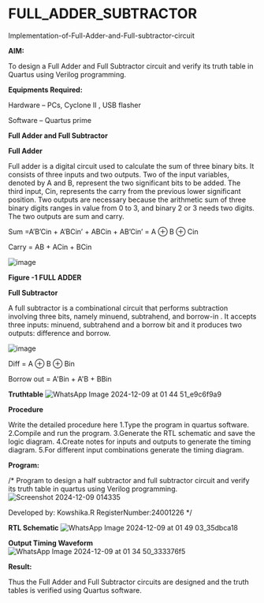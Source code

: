 # FULL_ADDER_SUBTRACTOR

Implementation-of-Full-Adder-and-Full-subtractor-circuit

**AIM:**

To design a Full Adder and Full Subtractor circuit and verify its truth table in Quartus using Verilog programming.

**Equipments Required:**

Hardware – PCs, Cyclone II , USB flasher

Software – Quartus prime

**Full Adder and Full Subtractor**

**Full Adder**

Full adder is a digital circuit used to calculate the sum of three binary bits. It consists of three inputs and two outputs. Two of the input variables, denoted by A and B, represent the two significant bits to be added. The third input, Cin, represents the carry from the previous lower significant position. Two outputs are necessary because the arithmetic sum of three binary digits ranges in value from 0 to 3, and binary 2 or 3 needs two digits. The two outputs are sum and carry.

Sum =A’B’Cin + A’BCin’ + ABCin + AB’Cin’ = A ⊕ B ⊕ Cin 

Carry = AB + ACin + BCin

![image](https://github.com/naavaneetha/FULL_ADDER_SUBTRACTOR/assets/154305477/0f30ba51-5ffb-4198-845f-18e054f675e7)

**Figure -1 FULL ADDER**

**Full Subtractor**

A full subtractor is a combinational circuit that performs subtraction involving three bits, namely minuend, subtrahend, and borrow-in . It accepts three inputs: minuend, subtrahend and a borrow bit and it produces two outputs: difference and borrow.

![image](https://github.com/naavaneetha/FULL_ADDER_SUBTRACTOR/assets/154305477/02b24f51-ab51-4304-9ad6-7b81ffc1ead5)

Diff = A ⊕ B ⊕ Bin 

Borrow out = A'Bin + A'B + BBin

**Truthtable**
![WhatsApp Image 2024-12-09 at 01 44 51_e9c6f9a9](https://github.com/user-attachments/assets/22eb3148-9f70-47e3-a77d-0deb51dbb502)


**Procedure**

Write the detailed procedure here
1.Type the program in quartus software.
2.Compile and run the program.
3.Generate the RTL schematic and save the logic diagram.
4.Create notes for inputs and outputs to generate the timing diagram.
5.For different input combinations generate the timing diagram.

**Program:**

/* Program to design a half subtractor and full subtractor circuit and verify its truth table in quartus using Verilog programming. 
![Screenshot 2024-12-09 014335](https://github.com/user-attachments/assets/30f92c3a-8154-4d02-91f8-1900180b18ba)

Developed by: Kowshika.R RegisterNumber:24001226
*/

**RTL Schematic**
![WhatsApp Image 2024-12-09 at 01 49 03_35dbca18](https://github.com/user-attachments/assets/a9e74924-9f2f-43b3-b7f2-6fc78ca6d6ac)


**Output Timing Waveform**
![WhatsApp Image 2024-12-09 at 01 34 50_333376f5](https://github.com/user-attachments/assets/93f693f1-7566-44b6-8515-9a60e79d4adf)


**Result:**

Thus the Full Adder and Full Subtractor circuits are designed and the truth tables is verified using Quartus software.



